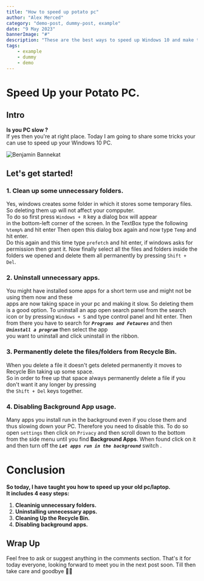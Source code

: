 ```yaml
---
title: "How to speed up potato pc"
author: "Alex Merced"
category: "demo-post, dummy-post, example"
date: "9 May 2023"
bannerImage: "#"
description: "These are the best ways to speed up Windows 10 and make the Operating System run faster, with a few simple tricks."
tags:
    - example
    - dummy
    - demo
---
```





# Speed Up your Potato PC.

## Intro

**Is you PC slow ?**  
If yes then you're at right place. Today I am going to share some tricks your can use to 
speed up your Windows 10 PC.

![Benjamin Bannekat](https://octodex.github.com/images/bannekat.png)

## Let's get started!

### 1. Clean up some unnecessary folders.

Yes, windows creates some folder in which it stores some temporary files.
So deleting them up will not affect your compputer.  
To do so first press `Windows + R` key a dialog box will appear  
in the bottom-left corner of the screen. In the TextBox type the following `%temp%` and hit enter
Then open this dialog box again and now type `Temp` and hit enter.  
Do this again and this time type `prefetch` and hit enter, if windows asks for permission then grant it.
Now finally select all the files and folders inside the folders we opened and delete them all permanently by 
pressing `Shift + Del`.

### 2. Uninstall unnecessary apps.

You might have installed some apps for a short term use and might not be using them now and these  
apps are now taking space in your pc and making it slow. So deleting them is a good option.
To uninstall an app open search panel from the search icon or by pressing `Windows + S` and type control panel and hit enter.
Then from there you have to search for _**`Programs and Fetaures`**_ and then _**`Uninstall a program`**_ then select the app  
you want to uninstall and click uninstall in the ribbon.

### 3. Permanently delete the files/folders from Recycle Bin.

When you delete a file it doesn't gets deleted permanently it moves to Recycle Bin taking up some space.  
So in order to free up that space always permanently delete a file if you don't want it any longer by pressing  
the `Shift + Del` keys together.

### 4. Disabling Background App usage. 

Many apps you install run in the background even if you close them and thus slowing down your PC.
Therefore you need to disable this.  To do so open `settings` then click on `Privacy` and then scroll down to the bottom from the side menu until you find
**Background Apps**. When found click on it and then turn off the _**`Let apps run in the background`**_ switch .

# Conclusion

**So today, I have taught you how to speed up your old pc/laptop.   
It includes 4 easy steps:**
1. **Cleaninig unnecessary folders.**
2. **Uninstalling unnecessary apps.**
3. **Cleaning Up the Recycle Bin.**
4. **Disabling background apps.**

## Wrap Up

Feel free to ask or suggest anything in the comments section.
That's it for today everyone, looking forward to meet you in the next post soon.
Till then take care and goodbye 🖐🏻
